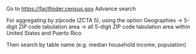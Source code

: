 Go to https://factfinder.census.gov
Advance search

For aggregating by zipcode (ZCTA 5), using the option Geographies -> 5-digit ZIP code tabulation area 
-> all 5-digit ZIP code tabulation area within United States and Puerto Rico

Then search by table name (e.g. median household income, population)
